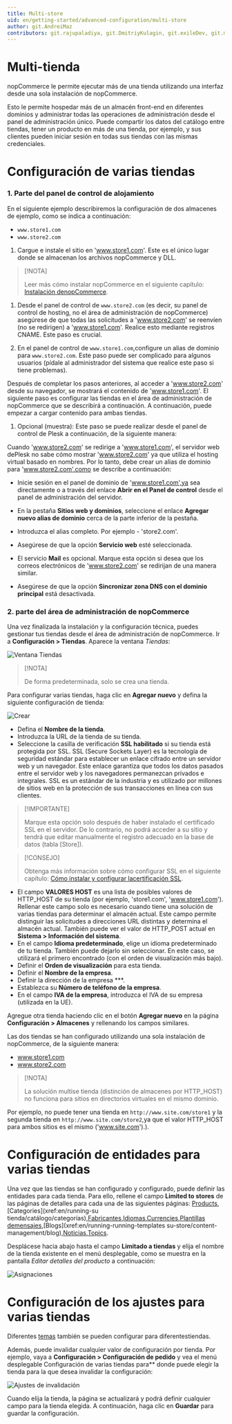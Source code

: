 ```yaml
---
title: Multi-store
uid: en/getting-started/advanced-configuration/multi-store
author: git.AndreiMaz
contributors: git.rajupaladiya, git.DmitriyKulagin, git.exileDev, git.mariannk
---
```


# Multi-tienda

nopCommerce le permite ejecutar más de una tienda utilizando una interfaz desde una sola instalación de nopCommerce.

Esto le permite hospedar más de un almacén front-end en diferentes dominios y administrar todas las operaciones de administración desde el panel de administración único. Puede compartir los datos del catálogo entre tiendas, tener un producto en más de una tienda, por ejemplo, y sus clientes pueden iniciar sesión en todas sus tiendas con las mismas credenciales.

# Configuración de varias tiendas

### 1. Parte del panel de control de alojamiento

En el siguiente ejemplo describiremos la configuración de dos almacenes de ejemplo, como se indica a continuación:

* `www.store1.com`
* `www.store2.com`

1. Cargue e instale el sitio en  'www.store1.com'. Este es el único lugar donde se almacenan los archivos nopCommerce y DLL.
> [!NOTA]
>
> Leer más cómo instalar nopCommerce en el siguiente capítulo: [Instalación denopCommerce](xref:en/installation-and-upgrading/installing-nopcommerce/index).

1. Desde el panel de control de  `www.store2.com`  (es decir, su panel de control de hosting, no el área de administración de nopCommerce) asegúrese de que todas las solicitudes a  'www.store2.com' se reenvíen (no se redirigen) a  'www.store1.com'. Realice esto mediante registros CNAME. Este paso es crucial.

1. En el panel de control de  `www.store1.com`,configure un alias de dominio para  `www.store2.com`. Este paso puede ser complicado para algunos usuarios (pídale al administrador del sistema que realice este paso si tiene problemas).

Después de completar los pasos anteriores, al acceder a 'www.store2.com'  desde su navegador, se mostrará el contenido de 'www.store1.com'.  El siguiente paso es configurar las tiendas en el área de administración de nopCommerce que se describirá a continuación. A continuación, puede empezar a cargar contenido para ambas tiendas.

1. Opcional (muestra): Este paso se puede realizar desde el panel de control de Plesk a continuación, de la siguiente manera:
  
Cuando 'www.store2.com'  se redirige a  'www.store1.com', el servidor web dePlesk no sabe cómo mostrar  'www.store2.com'  ya que utiliza el hosting virtual basado en nombres. Por lo tanto, debe crear un alias de dominio para  'www.store2.com',como se describe a continuación:

* Inicie sesión en el panel de dominio de  'www.store1.com',ya sea directamente o a través del enlace **Abrir en el Panel de control**  desde el panel de administración del servidor.

* En la pestaña **Sitios web y dominios**,  seleccione el enlace **Agregar nuevo alias de dominio**  cerca de la parte inferior de la pestaña.

* Introduzca el alias completo. Por ejemplo -  'store2.com'.

* Asegúrese de que la opción **Servicio web**  esté seleccionada.

* El servicio **Mail**  es opcional. Marque esta opción si desea que los correos electrónicos de  'www.store2.com'  se redirijan de una manera similar.

* Asegúrese de que la opción **Sincronizar zona DNS con el dominio principal**  está desactivada.

### 2. parte del área de administración de nopCommerce

Una vez finalizada la instalación y la configuración técnica, puedes gestionar tus tiendas desde el área de administración de nopCommerce. Ir a **Configuración > Tiendas**. Aparece la ventana *Tiendas*:  

![Ventana Tiendas](_static/multi-store/mainstore.png)

> [!NOTA]
>
> De forma predeterminada, solo se crea una tienda.

Para configurar varias tiendas, haga clic en **Agregar nuevo**  y defina la siguiente configuración de tienda:

![Crear](_static/multi-store/create.jpg)

* Defina el  **Nombre de la tienda**.
* Introduzca la URL de la tienda de su tienda.
* Seleccione la casilla de verificación **SSL habilitado**  si su tienda está protegida por SSL. SSL (Secure Sockets Layer) es la tecnología de seguridad estándar para establecer un enlace cifrado entre un servidor web y un navegador. Este enlace garantiza que todos los datos pasados entre el servidor web y los navegadores permanezcan privados e integrales. SSL es un estándar de la industria y es utilizado por millones de sitios web en la protección de sus transacciones en línea con sus clientes.

> [!IMPORTANTE]
>
> Marque esta opción solo después de haber instalado el certificado SSL en el servidor. De lo contrario, no podrá acceder a su sitio y tendrá que editar manualmente el registro adecuado en la base de datos (tabla [Store]).

> [!CONSEJO]
>
> Obtenga más información sobre cómo configurar SSL en el siguiente capítulo: [Cómo instalar y configurar lacertificación SSL](xref:en/getting-started/advanced-configuration/how-to-install-and-configure-ssl-certification).

* El campo **VALORES HOST**  es una lista de posibles valores de HTTP_HOST de su tienda (por ejemplo,  'store1.com',  'www.store1.com'). Rellenar este campo solo es necesario cuando tiene una solución de varias tiendas para determinar el almacén actual. Este campo permite distinguir las solicitudes a direcciones URL distintas y determina el almacén actual. También puede ver el valor de HTTP_POST actual en  **Sistema > Información del sistema**.
* En el campo **Idioma predeterminado**,  elige un idioma predeterminado de tu tienda. También puede dejarlo sin seleccionar. En este caso, se utilizará el primero encontrado (con el orden de visualización más bajo).
* Definir el  **Orden de visualización**  para esta tienda.
* Definir el  **Nombre de la empresa**.
* Definir la dirección de la empresa ***.
* Establezca su  **Número de teléfono de la empresa**.
* En el campo **IVA de la empresa**, introduzca el IVA de su empresa (utilizada en la UE).

Agregue otra tienda haciendo clic en el botón  **Agregar nuevo** en la página **Configuración > Almacenes**  y rellenando los campos similares.

Las dos tiendas se han configurado utilizando una sola instalación de nopCommerce, de la siguiente manera:

* www.store1.com
* www.store2.com

> [!NOTA]
>
> La solución multise tienda (distinción de almacenes por HTTP_HOST) no funciona para sitios en directorios virtuales en el mismo dominio.

Por ejemplo, no puede tener una tienda en `http://www.site.com/store1`  y la segunda tienda en  `http://www.site.com/store2`,ya que el valor HTTP_HOST para ambos sitios es el mismo ('www.site.com').).

# Configuración de entidades para varias tiendas

Una vez que las tiendas se han configurado y configurado, puede definir las entidades para cada tienda. Para ello, rellene el campo **Limited to stores**  de las páginas de detalles para cada una de las siguientes páginas: [Products](xref:en/running-your-store/catalog/products/index),[Categories](xref:en/running-su tienda/catálogo/categorías),[Fabricantes](xref:en/running-your-store/catalog/manufacturers),[Idiomas](xref:en/getting-started/advanced-configuration/localization),[Currencies](xref:en/getting-started/configure-payments/advanced-configuration/currencies),[Plantillas demensajes](xref:en/running-your-store/content-management/message-templates),[Blogs](xref:en/running-running-templates su-store/content-management/blog),[Noticias](xref:en/running-your-store/content-management/news),[Topics](xref:en/running-your-store/content-management/topics-pages).

Desplácese hacia abajo hasta el campo **Limitado a tiendas**  y elija el nombre de la tienda existente en el menú desplegable, como se muestra en la pantalla *Editar detalles del producto*  a continuación:

![Asignaciones](_static/multi-store/product-limited-to-store.png)

# Configuración de los ajustes para varias tiendas

Diferentes [temas](xref:en/getting-started/design-your-store/choose-and-install-a-theme) también se pueden configurar para diferentestiendas.

Además, puede invalidar cualquier valor de configuración por tienda. Por ejemplo, vaya a **Configuración > Configuración de pedido**  y vea el menú desplegable Configuración de varias tiendas para**  donde puede elegir la tienda para la que desea invalidar la configuración:

![Ajustes de invalidación](_static/multi-store/override-settings.jpg)

Cuando elija la tienda, la página se actualizará y podrá definir cualquier campo para la tienda elegida. A continuación, haga clic en **Guardar**  para guardar la configuración.

